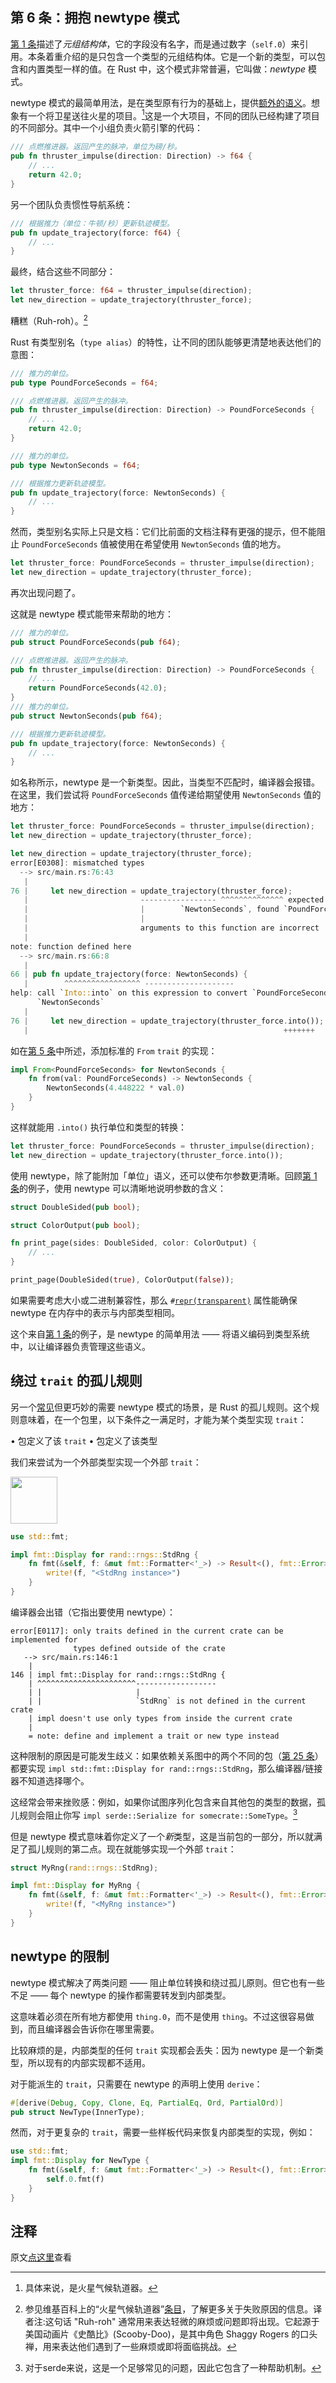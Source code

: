 ## 第 6 条：拥抱 newtype 模式

[第 1 条]描述了*元组结构体*，它的字段没有名字，而是通过数字（`self.0`）来引用。本条着重介绍的是只包含一个类型的元组结构体。它是一个新的类型，可以包含和内置类型一样的值。在 Rust 中，这个模式非常普遍，它叫做：*newtype* 模式。

newtype 模式的最简单用法，是在类型原有行为的基础上，提供[额外的语义]。想象有一个将卫星送往火星的项目。[^1]这是一个大项目，不同的团队已经构建了项目的不同部分。其中一个小组负责火箭引擎的代码：

```rust
/// 点燃推进器。返回产生的脉冲，单位为磅/秒。
pub fn thruster_impulse(direction: Direction) -> f64 {
    // ...
    return 42.0;
}
```

另一个团队负责惯性导航系统：

```rust
/// 根据推力（单位：牛顿/秒）更新轨迹模型。
pub fn update_trajectory(force: f64) {
    // ...
}
```

最终，结合这些不同部分：

```rust
let thruster_force: f64 = thruster_impulse(direction);
let new_direction = update_trajectory(thruster_force);
```

糟糕（Ruh-roh）。[^2]

Rust 有类型别名（`type alias`）的特性，让不同的团队能够更清楚地表达他们的意图：

```rust
/// 推力的单位。
pub type PoundForceSeconds = f64;

/// 点燃推进器。返回产生的脉冲。
pub fn thruster_impulse(direction: Direction) -> PoundForceSeconds {
    // ...
    return 42.0;
}
```
```rust
/// 推力的单位。
pub type NewtonSeconds = f64;

/// 根据推力更新轨迹模型。
pub fn update_trajectory(force: NewtonSeconds) {
    // ...
}
```

然而，类型别名实际上只是文档：它们比前面的文档注释有更强的提示，但不能阻止 `PoundForceSeconds` 值被使用在希望使用 `NewtonSeconds` 值的地方。

```rust
let thruster_force: PoundForceSeconds = thruster_impulse(direction);
let new_direction = update_trajectory(thruster_force);
```

再次出现问题了。

这就是 newtype 模式能带来帮助的地方：

```rust
/// 推力的单位。
pub struct PoundForceSeconds(pub f64);

/// 点燃推进器。返回产生的脉冲。
pub fn thruster_impulse(direction: Direction) -> PoundForceSeconds {
    // ...
    return PoundForceSeconds(42.0);
}
/// 推力的单位。
pub struct NewtonSeconds(pub f64);

/// 根据推力更新轨迹模型。
pub fn update_trajectory(force: NewtonSeconds) {
    // ...
}
```

如名称所示，newtype 是一个新类型。因此，当类型不匹配时，编译器会报错。在这里，我们尝试将 `PoundForceSeconds` 值传递给期望使用 `NewtonSeconds` 值的地方：

```rust
let thruster_force: PoundForceSeconds = thruster_impulse(direction);
let new_direction = update_trajectory(thruster_force);
```

```rust
let new_direction = update_trajectory(thruster_force);
error[E0308]: mismatched types
  --> src/main.rs:76:43
   |
76 |     let new_direction = update_trajectory(thruster_force);
   |                         ----------------- ^^^^^^^^^^^^^^ expected
   |                         |        `NewtonSeconds`, found `PoundForceSeconds`
   |                         |
   |                         arguments to this function are incorrect
   |
note: function defined here
  --> src/main.rs:66:8
   |
66 | pub fn update_trajectory(force: NewtonSeconds) {
   |        ^^^^^^^^^^^^^^^^^ --------------------
help: call `Into::into` on this expression to convert `PoundForceSeconds` into
      `NewtonSeconds`
   |
76 |     let new_direction = update_trajectory(thruster_force.into());
   |                                                         +++++++
```

如在[第 5 条]中所述，添加标准的 `From` `trait` 的实现：

```rust
impl From<PoundForceSeconds> for NewtonSeconds {
    fn from(val: PoundForceSeconds) -> NewtonSeconds {
        NewtonSeconds(4.448222 * val.0)
    }
}
```

这样就能用 `.into()` 执行单位和类型的转换：

```rust
let thruster_force: PoundForceSeconds = thruster_impulse(direction);
let new_direction = update_trajectory(thruster_force.into());
```

使用 newtype，除了能附加「单位」语义，还可以使布尔参数更清晰。回顾[第 1 条]的例子，使用 newtype 可以清晰地说明参数的含义：

```rust
struct DoubleSided(pub bool);

struct ColorOutput(pub bool);

fn print_page(sides: DoubleSided, color: ColorOutput) {
    // ...
}
```

```rust
print_page(DoubleSided(true), ColorOutput(false));
```

如果需要考虑大小或二进制兼容性，那么 <code>#[repr(transparent)]</code> 属性能确保 newtype 在内存中的表示与内部类型相同。

这个来自[第 1 条]的例子，是 newtype 的简单用法 —— 将语义编码到类型系统中，以让编译器负责管理这些语义。

## 绕过 `trait` 的孤儿规则

另一个[常见]但更巧妙的需要 newtype 模式的场景，是 Rust 的孤儿规则。这个规则意味着，在一个包里，以下条件之一满足时，才能为某个类型实现 `trait`：

• 包定义了该 `trait`
• 包定义了该类型

我们来尝试为一个外部类型实现一个外部 `trait`：

<div class="ferris"><img src="../images/ferris/does_not_compile.svg" width="75" height="75" /></div>

```rust
use std::fmt;

impl fmt::Display for rand::rngs::StdRng {
    fn fmt(&self, f: &mut fmt::Formatter<'_>) -> Result<(), fmt::Error> {
        write!(f, "<StdRng instance>")
    }
}
```

编译器会出错（它指出要使用 newtype）：

```text
error[E0117]: only traits defined in the current crate can be implemented for
              types defined outside of the crate
   --> src/main.rs:146:1
    |
146 | impl fmt::Display for rand::rngs::StdRng {
    | ^^^^^^^^^^^^^^^^^^^^^^------------------
    | |                     |
    | |                     `StdRng` is not defined in the current crate
    | impl doesn't use only types from inside the current crate
    |
    = note: define and implement a trait or new type instead
```

这种限制的原因是可能发生歧义：如果依赖关系图中的两个不同的包（[第 25 条]）都要实现 `impl std::fmt::Display for rand::rngs::StdRng`，那么编译器/链接器不知道选择哪个。

这经常会带来挫败感：例如，如果你试图序列化包含来自其他包的类型的数据，孤儿规则会阻止你写 `impl serde::Serialize for somecrate::SomeType`。[^3]

但是 newtype 模式意味着你定义了一个*新*类型，这是当前包的一部分，所以就满足了孤儿规则的第二点。现在就能够实现一个外部 `trait`：

```rust
struct MyRng(rand::rngs::StdRng);

impl fmt::Display for MyRng {
    fn fmt(&self, f: &mut fmt::Formatter<'_>) -> Result<(), fmt::Error> {
        write!(f, "<MyRng instance>")
    }
}
```

## newtype 的限制

newtype 模式解决了两类问题 —— 阻止单位转换和绕过孤儿原则。但它也有一些不足 —— 每个 newtype 的操作都需要转发到内部类型。

这意味着必须在所有地方都使用 `thing.0`，而不是使用 `thing`。不过这很容易做到，而且编译器会告诉你在哪里需要。

比较麻烦的是，内部类型的任何 `trait` 实现都会丢失：因为 newtype 是一个新类型，所以现有的内部实现都不适用。

对于能派生的 `trait`，只需要在 newtype 的声明上使用 `derive`：

```rust
#[derive(Debug, Copy, Clone, Eq, PartialEq, Ord, PartialOrd)]
pub struct NewType(InnerType);
```

然而，对于更复杂的 `trait`，需要一些样板代码来恢复内部类型的实现，例如：

```rust
use std::fmt;
impl fmt::Display for NewType {
    fn fmt(&self, f: &mut fmt::Formatter<'_>) -> Result<(), fmt::Error> {
        self.0.fmt(f)
    }
}
```

## 注释

[^1]: 具体来说，是火星气候轨道器。

[^2]: 参见维基百科上的“火星气候轨道器”[条目](https://en.wikipedia.org/wiki/Mars_Climate_Orbiter)，了解更多关于失败原因的信息。译者注:这句话 "Ruh-roh" 通常用来表达轻微的麻烦或问题即将出现。它起源于美国动画片《史酷比》(Scooby-Doo)，是其中角色 Shaggy Rogers 的口头禅，用来表达他们遇到了一些麻烦或即将面临挑战。

[^3]: 对于serde来说，这是一个足够常见的问题，因此它包含了一种帮助机制。


原文[点这里](https://www.lurklurk.org/effective-rust/newtype.html)查看

<!-- 参考链接 -->

[第 1 条]: item1-use-types.md
[第 5 条]: item5-casts.md
[第 25 条]: ../chapter_4/item25-dep-graph.md

[常见]: https://doc.rust-lang.org/book/ch19-03-advanced-traits.html#using-the-newtype-pattern-to-implement-external-traits-on-external-types
[额外的语义]: https://doc.rust-lang.org/book/ch19-04-advanced-types.html#using-the-newtype-pattern-for-type-safety-and-abstraction
[repr(transparent)]: https://doc.rust-lang.org/reference/type-layout.html#the-transparent-representation

